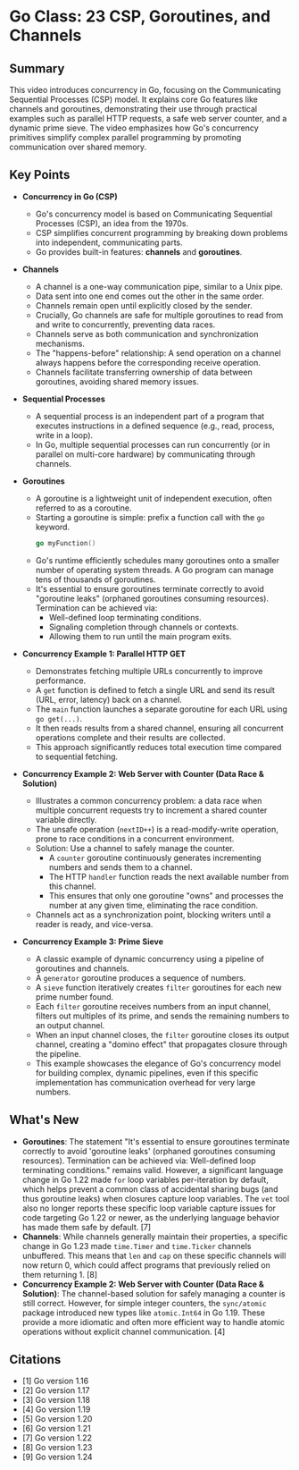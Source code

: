# Go Class: 23 CSP, Goroutines, and Channels

## Summary
This video introduces concurrency in Go, focusing on the Communicating Sequential Processes (CSP) model. It explains core Go features like channels and goroutines, demonstrating their use through practical examples such as parallel HTTP requests, a safe web server counter, and a dynamic prime sieve. The video emphasizes how Go's concurrency primitives simplify complex parallel programming by promoting communication over shared memory.

## Key Points

*   **Concurrency in Go (CSP)**
    *   Go's concurrency model is based on Communicating Sequential Processes (CSP), an idea from the 1970s.
    *   CSP simplifies concurrent programming by breaking down problems into independent, communicating parts.
    *   Go provides built-in features: **channels** and **goroutines**.

*   **Channels**
    *   A channel is a one-way communication pipe, similar to a Unix pipe.
    *   Data sent into one end comes out the other in the same order.
    *   Channels remain open until explicitly closed by the sender.
    *   Crucially, Go channels are safe for multiple goroutines to read from and write to concurrently, preventing data races.
    *   Channels serve as both communication and synchronization mechanisms.
    *   The "happens-before" relationship: A send operation on a channel always happens before the corresponding receive operation.
    *   Channels facilitate transferring ownership of data between goroutines, avoiding shared memory issues.

*   **Sequential Processes**
    *   A sequential process is an independent part of a program that executes instructions in a defined sequence (e.g., read, process, write in a loop).
    *   In Go, multiple sequential processes can run concurrently (or in parallel on multi-core hardware) by communicating through channels.

*   **Goroutines**
    *   A goroutine is a lightweight unit of independent execution, often referred to as a coroutine.
    *   Starting a goroutine is simple: prefix a function call with the `go` keyword.
        ```go
        go myFunction()
        ```
    *   Go's runtime efficiently schedules many goroutines onto a smaller number of operating system threads. A Go program can manage tens of thousands of goroutines.
    *   It's essential to ensure goroutines terminate correctly to avoid "goroutine leaks" (orphaned goroutines consuming resources). Termination can be achieved via:
        *   Well-defined loop terminating conditions.
        *   Signaling completion through channels or contexts.
        *   Allowing them to run until the main program exits.

*   **Concurrency Example 1: Parallel HTTP GET**
    *   Demonstrates fetching multiple URLs concurrently to improve performance.
    *   A `get` function is defined to fetch a single URL and send its result (URL, error, latency) back on a channel.
    *   The `main` function launches a separate goroutine for each URL using `go get(...)`.
    *   It then reads results from a shared channel, ensuring all concurrent operations complete and their results are collected.
    *   This approach significantly reduces total execution time compared to sequential fetching.

*   **Concurrency Example 2: Web Server with Counter (Data Race & Solution)**
    *   Illustrates a common concurrency problem: a data race when multiple concurrent requests try to increment a shared counter variable directly.
    *   The unsafe operation (`nextID++`) is a read-modify-write operation, prone to race conditions in a concurrent environment.
    *   Solution: Use a channel to safely manage the counter.
        *   A `counter` goroutine continuously generates incrementing numbers and sends them to a channel.
        *   The HTTP `handler` function reads the next available number from this channel.
        *   This ensures that only one goroutine "owns" and processes the number at any given time, eliminating the race condition.
    *   Channels act as a synchronization point, blocking writers until a reader is ready, and vice-versa.

*   **Concurrency Example 3: Prime Sieve**
    *   A classic example of dynamic concurrency using a pipeline of goroutines and channels.
    *   A `generator` goroutine produces a sequence of numbers.
    *   A `sieve` function iteratively creates `filter` goroutines for each new prime number found.
    *   Each `filter` goroutine receives numbers from an input channel, filters out multiples of its prime, and sends the remaining numbers to an output channel.
    *   When an input channel closes, the `filter` goroutine closes its output channel, creating a "domino effect" that propagates closure through the pipeline.
    *   This example showcases the elegance of Go's concurrency model for building complex, dynamic pipelines, even if this specific implementation has communication overhead for very large numbers.

## What's New

*   **Goroutines**: The statement "It's essential to ensure goroutines terminate correctly to avoid 'goroutine leaks' (orphaned goroutines consuming resources). Termination can be achieved via: Well-defined loop terminating conditions." remains valid. However, a significant language change in Go 1.22 made `for` loop variables per-iteration by default, which helps prevent a common class of accidental sharing bugs (and thus goroutine leaks) when closures capture loop variables. The `vet` tool also no longer reports these specific loop variable capture issues for code targeting Go 1.22 or newer, as the underlying language behavior has made them safe by default. [7]
*   **Channels**: While channels generally maintain their properties, a specific change in Go 1.23 made `time.Timer` and `time.Ticker` channels unbuffered. This means that `len` and `cap` on these specific channels will now return 0, which could affect programs that previously relied on them returning 1. [8]
*   **Concurrency Example 2: Web Server with Counter (Data Race & Solution)**: The channel-based solution for safely managing a counter is still correct. However, for simple integer counters, the `sync/atomic` package introduced new types like `atomic.Int64` in Go 1.19. These provide a more idiomatic and often more efficient way to handle atomic operations without explicit channel communication. [4]

## Citations
*   [1] Go version 1.16
*   [2] Go version 1.17
*   [3] Go version 1.18
*   [4] Go version 1.19
*   [5] Go version 1.20
*   [6] Go version 1.21
*   [7] Go version 1.22
*   [8] Go version 1.23
*   [9] Go version 1.24